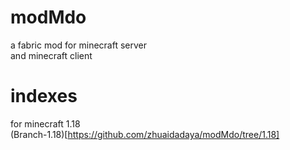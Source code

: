 # modMdo
a fabric mod for minecraft server<br>
and minecraft client

# indexes

for minecraft 1.18<br>
(Branch-1.18)[https://github.com/zhuaidadaya/modMdo/tree/1.18]
